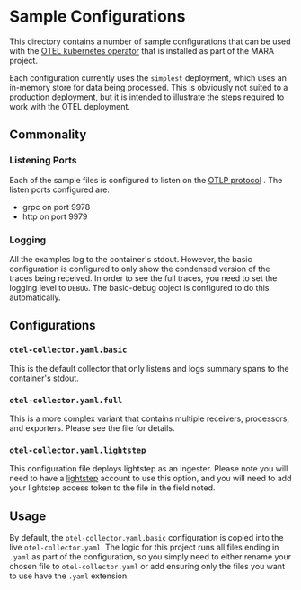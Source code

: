 # Sample Configurations

This directory contains a number of sample configurations that can be used with
the
[OTEL kubernetes operator](https://github.com/open-telemetry/opentelemetry-operator)
that is installed as part of the MARA project.

Each configuration currently uses the `simplest` deployment, which uses an
in-memory store for data being processed. This is obviously not suited to a
production deployment, but it is intended to illustrate the steps required to
work with the OTEL deployment.

## Commonality

### Listening Ports

Each of the sample files is configured to listen on the
[OTLP protocol](https://opentelemetry.io/docs/reference/specification/protocol/otlp/)
. The listen ports configured are:

* grpc on port 9978
* http on port 9979

### Logging

All the examples log to the container's stdout. However, the basic configuration
is configured to only show the condensed version of the traces being received.
In order to see the full traces, you need to set the logging level to
`DEBUG`. The basic-debug object is configured to do this automatically.

## Configurations

### `otel-collector.yaml.basic`

This is the default collector that only listens and logs summary spans to the
container's stdout.

### `otel-collector.yaml.full`

This is a more complex variant that contains multiple receivers, processors,
and exporters. Please see the file for details.

### `otel-collector.yaml.lightstep`

This configuration file deploys lightstep as an ingester. Please note you will
need to have a [lightstep](https://lightstep.com/) account to use this option,
and you will need to add your lightstep access token to the file in the field
noted.

## Usage

By default, the `otel-collector.yaml.basic` configuration is copied into the
live `otel-collector.yaml`. The logic for this project runs all files ending in
`.yaml` as part of the configuration, so you simply need to either rename your
chosen file to `otel-collector.yaml` or add ensuring only the files you want to
use have the `.yaml` extension.
